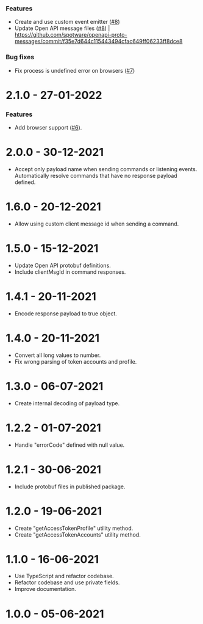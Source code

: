 ### Features
* Create and use custom event emitter ([#8](https://github.com/Reiryoku-Technologies/cTrader-Layer/pull/8))
* Update Open API message files ([#8](https://github.com/Reiryoku-Technologies/cTrader-Layer/pull/8)) | https://github.com/spotware/openapi-proto-messages/commit/f35e7d644c115443494cfac649ff06233ff8dce8

### Bug fixes
* Fix process is undefined error on browsers ([#7](https://github.com/Reiryoku-Technologies/cTrader-Layer/pull/7))

2.1.0 - 27-01-2022
===================
### Features
* Add browser support ([#6](https://github.com/Reiryoku-Technologies/cTrader-Layer/pull/6)).

2.0.0 - 30-12-2021
===================
* Accept only payload name when sending commands or listening events. Automatically resolve commands that have no response payload defined.

1.6.0 - 20-12-2021
===================
* Allow using custom client message id when sending a command.

1.5.0 - 15-12-2021
===================
* Update Open API protobuf definitions.
* Include clientMsgId in command responses.

1.4.1 - 20-11-2021
===================
* Encode response payload to true object.

1.4.0 - 20-11-2021
===================
* Convert all long values to number.
* Fix wrong parsing of token accounts and profile.

1.3.0 - 06-07-2021
===================
* Create internal decoding of payload type.

1.2.2 - 01-07-2021
===================
* Handle "errorCode" defined with null value.

1.2.1 - 30-06-2021
===================
* Include protobuf files in published package.

1.2.0 - 19-06-2021
===================
* Create "getAccessTokenProfile" utility method.
* Create "getAccessTokenAccounts" utility method.

1.1.0 - 16-06-2021
===================
* Use TypeScript and refactor codebase.
* Refactor codebase and use private fields.
* Improve documentation.

1.0.0 - 05-06-2021
===================
